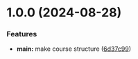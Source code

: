 # 1.0.0 (2024-08-28)


### Features

* **main:** make course structure ([6d37c99](https://github.com/abalaganova/os-intro/commit/6d37c996e09874013d4de3c4bae852d1b65da0b5))



